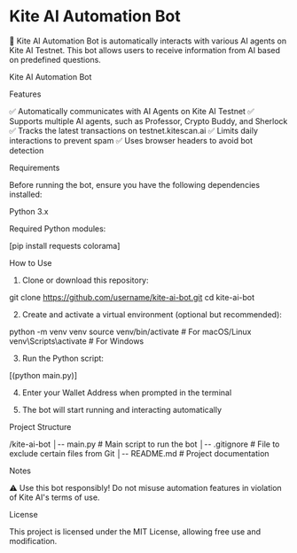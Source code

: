 # Kite AI Automation Bot
🚀 Kite AI Automation Bot is  automatically interacts with various AI agents on Kite AI Testnet. This bot allows users to receive information from AI based on predefined questions.

Kite AI Automation Bot

Features

✅ Automatically communicates with AI Agents on Kite AI Testnet
✅ Supports multiple AI agents, such as Professor, Crypto Buddy, and Sherlock
✅ Tracks the latest transactions on testnet.kitescan.ai
✅ Limits daily interactions to prevent spam
✅ Uses browser headers to avoid bot detection

Requirements

Before running the bot, ensure you have the following dependencies installed:

Python 3.x

Required Python modules:

[pip install requests colorama]


How to Use

1. Clone or download this repository:

git clone https://github.com/username/kite-ai-bot.git
cd kite-ai-bot


2. Create and activate a virtual environment (optional but recommended):

python -m venv venv
source venv/bin/activate   # For macOS/Linux
venv\Scripts\activate      # For Windows


3. Run the Python script:

[(python main.py)]


4. Enter your Wallet Address when prompted in the terminal


5. The bot will start running and interacting automatically



Project Structure

/kite-ai-bot
│-- main.py           # Main script to run the bot
│-- .gitignore        # File to exclude certain files from Git
│-- README.md         # Project documentation

Notes

⚠️ Use this bot responsibly! Do not misuse automation features in violation of Kite AI's terms of use.

License

This project is licensed under the MIT License, allowing free use and modification.
